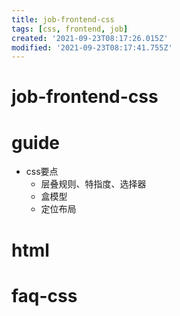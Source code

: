 ```yaml
---
title: job-frontend-css
tags: [css, frontend, job]
created: '2021-09-23T08:17:26.015Z'
modified: '2021-09-23T08:17:41.755Z'
---
```


# job-frontend-css

# guide

- css要点
  - 层叠规则、特指度、选择器
  - 盒模型
  - 定位布局
# html

# faq-css
